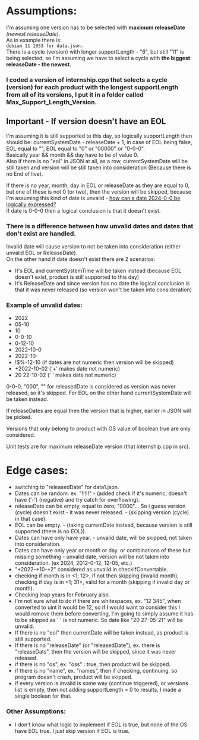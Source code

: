 # Assumptions: 

I'm assuming one version has to be selected with **maximum releaseDate** *(newest releaseDate).* <br/>
As in example there is: <br/>
`debian 11 1053 for data.json.` <br/>
There is a cycle (version) with longer supportLength - "6", but still "11" is being selected, so I'm assuming we have to select a cycle with **the biggest releaseDate - the newest.**

### I coded a version of internship.cpp that selects a cycle (version) for each product with the longest supportLength from all of its versions, I put it in a folder called Max_Support_Length_Version.

## Important - If version doesn't have an EOL ##
I'm assuming it is still supported to this day, so logically supportLength then should be: currentSystemDate - releaseDate + 1, in case of EOL being false, EOL equal to "", EOL equal to "0" or "00000" or "0-0-0". <br/> 
Basically year && month && day have to be of value 0. <br/>
Also if there is no "eol" in JSON at all, as a row, currentSystemDate will be still taken and version will be still taken into consideration (Because there is no End of live). <br/>

If there is no year, month, day in EOL or releaseDate as they are equal to 0, but one of these is not 0 (or two), then the version will be skipped, because I'm assuming this kind of date is unvalid - <ins>how can a date 2024-0-0 be logically expressed?</ins> <br/>
If date is 0-0-0 then a logical conclusion is that it doesn't exist. <br/>
### There is a difference between how unvalid dates and dates that don't exist are handled. <br/> ###
Invalid date will cause version to not be taken into consideration (either unvalid EOL or ReleaseDate). <br/>
On the other hand if date doesn't exist there are 2 scenarios: <br/>
- It's EOL and currentSystemTime will be taken instead (because EOL doesn't exist, product is still supported to this day) <br/>
- It's ReleaseDate and since version has no date the logical conclusion is that it was never released (so version won't be taken into consideration) <br/>

### Example of unvalid dates:

* 2022
* 05-10
* 10
* 0-0-10
* 0-12-10
* 2022-10-0
* 2022-10-
* !$%-12-10 (if dates are not numeric then version will be skipped)
* +2022-10-02 ('+' makes date not numeric)
* 20 22-10-02 (' ' makes date not numeric)

0-0-0, "000", "" for releasedDate is considered as version was never released, so it's skipped.
For EOL on the other hand currentSystemDate will be taken instead. 

If releaseDates are equal then the version that is higher, earlier in JSON will be picked.

Versions that only belong to product with OS value of boolean true are only considered.

Unit tests are for maximum releaseDate version (that internship.cpp in src).

# Edge cases:

- switching to "releasedDate" for data1.json.
- Dates can be random: ex. "!!!!!" - (added check if it's numeric, doesn't have ('-') (negative) and try catch for overflowing).
- releaseDate can be empty, equal to zero, "0000"... So i guess version (cycle) doesn't exist - it was never released. - (skipping version (cycle) in that case).
- EOL can be empty. - (taking currentDate instead, because version is still supported (there is no EOL)).
- Dates can have only have year. - unvalid date, will be skipped, not taken into consideration.
- Dates can have only year or month or day. or combinations of these but missing something - unvalid date, version will be not taken into consideration. (ex 2024, 2012-0-12, 12-05, etc.)
- "+2022-+10-+2" considered as unvalid in checkIfConvertable.
- checking if month is in <1; 12>, if not then skipping (invalid month), checking if day is in <1; 31>, valid for a month (skipping if invalid day or month).
- Checking leap years for February also.
- I'm not sure what to do if there are whitespaces, ex. "12 345", when converted to uint it would be 12, so if I would want to consider this I would remove them before converting, I'm going to simply assume it has to be skipped as ' ' is not numeric. So date like "20 27-05-21" will be unvalid.
- If there is no "eol" then currentDate will be taken instead, as product is still supported.
- If there is no  "releaseDate" (or "releasedDate"), ex. there is "releaseDats", then the version will be skipped, since it was never released. 
- if there is no "os", ex. "oss" : true, then product will be skipped.
- if there is no "name", ex. "names", then if checking, continuing, so program doesn't crash, product will be skipped.
- if every version is invalid is some way (continue triggered), or versions list is empty, then not adding supportLength = 0 to results, I made a single boolean for that.

### Other Assumptions:

- I don't know what logic to implement if EOL is true, but none of the OS have EOL true. I just skip version if EOL is true.
